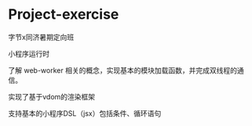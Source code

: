 # Project-exercise
 字节x同济暑期定向班

小程序运行时

了解 web-worker 相关的概念，实现基本的模块加载函数，并完成双线程的通信。

实现了基于vdom的渲染框架

支持基本的小程序DSL（jsx）包括条件、循环语句

